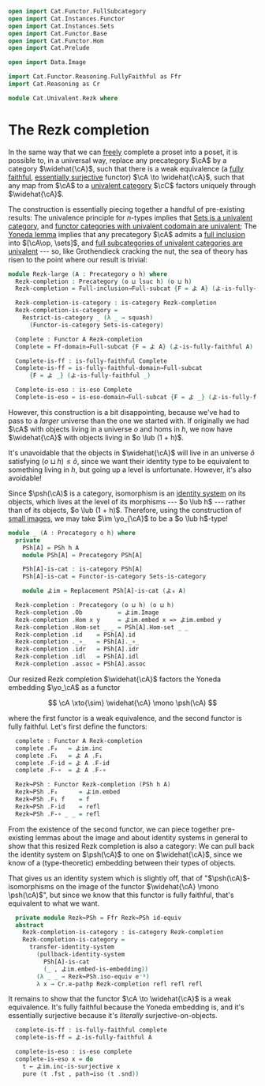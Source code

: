 ```agda
open import Cat.Functor.FullSubcategory
open import Cat.Instances.Functor
open import Cat.Instances.Sets
open import Cat.Functor.Base
open import Cat.Functor.Hom
open import Cat.Prelude

open import Data.Image

import Cat.Functor.Reasoning.FullyFaithful as Ffr
import Cat.Reasoning as Cr

module Cat.Univalent.Rezk where
```

<!--
```agda
private variable
  o h o' h' : Level
open Precategory
open Functor
```
-->

# The Rezk completion

In the same way that we can [freely] complete a proset into a poset, it
is possible to, in a universal way, replace any precategory $\cA$ by
a category $\widehat{\cA}$, such that there is a weak equivalence (a
[fully faithful], [essentially surjective] functor) $\cA \to
\widehat{\cA}$, such that any map from $\cA$ to a [univalent
category] $\cC$ factors uniquely through $\widehat{\cA}$.

[freely]: Cat.Functor.Adjoint.html
[fully faithful]: Cat.Functor.Base.html#ff-functors
[essentially surjective]: Cat.Functor.Base.html#essential-fibres
[univalent category]: Cat.Univalent.html

The construction is essentially piecing together a handful of
pre-existing results: The univalence principle for $n$-types implies
that [Sets is a univalent category][setu], and [functor categories with
univalent codomain are univalent][funcu]; The [Yoneda lemma] implies
that any precategory $\cA$ admits a [full inclusion] into
$[\cA\op, \sets]$, and [full subcategories of univalent categories
are univalent][fullu] --- so, like Grothendieck cracking the nut, the
sea of theory has risen to the point where our result is trivial:

[setu]: Cat.Instances.Sets.html
[funcu]: Cat.Instances.Functor.html#functor-categories
[Yoneda lemma]: Cat.Functor.Hom.html#the-yoneda-embedding
[full inclusion]: Cat.Functor.FullSubcategory.html#from-full-inclusions
[fullu]: Cat.Functor.FullSubcategory.html#Restrict-is-category

```agda
module Rezk-large (A : Precategory o h) where
  Rezk-completion : Precategory (o ⊔ lsuc h) (o ⊔ h)
  Rezk-completion = Full-inclusion→Full-subcat {F = よ A} (よ-is-fully-faithful A)

  Rezk-completion-is-category : is-category Rezk-completion
  Rezk-completion-is-category =
    Restrict-is-category _ (λ _ → squash)
      (Functor-is-category Sets-is-category)

  Complete : Functor A Rezk-completion
  Complete = Ff-domain→Full-subcat {F = よ A} (よ-is-fully-faithful A)

  Complete-is-ff : is-fully-faithful Complete
  Complete-is-ff = is-fully-faithful-domain→Full-subcat
      {F = よ _} (よ-is-fully-faithful _)

  Complete-is-eso : is-eso Complete
  Complete-is-eso = is-eso-domain→Full-subcat {F = よ _} (よ-is-fully-faithful _)
```

However, this construction is a bit disappointing, because we've had to
pass to a _larger_ universe than the one we started with. If originally
we had $\cA$ with objects living in a universe $o$ and homs in $h$,
we now have $\widehat{\cA}$ with objects living in $o \lub (1 + h)$.

It's unavoidable that the objects in $\widehat{\cA}$ will live in an
universe $\widehat{o}$ satisfying $(o \sqcup h) \le \widehat{o}$, since
we want their identity type to be equivalent to something living in $h$,
but going up a level is unfortunate. However, it's also avoidable!

Since $\psh(\cA)$ is a category, isomorphism is an [identity system]
on its objects, which lives at the level of its morphisms --- $o \lub h$
--- rather than of its objects, $o \lub (1 + h)$. Therefore, using the
construction of [small images], we may take $\im \yo_{\cA}$ to be a
$o \lub h$-type!

[identity system]: 1Lab.Path.IdentitySystem.html
[small images]: Data.Image.html

```agda
module _ (A : Precategory o h) where
  private
    PSh[A] = PSh h A
    module PSh[A] = Precategory PSh[A]

    PSh[A]-is-cat : is-category PSh[A]
    PSh[A]-is-cat = Functor-is-category Sets-is-category

    module よim = Replacement PSh[A]-is-cat (よ₀ A)

  Rezk-completion : Precategory (o ⊔ h) (o ⊔ h)
  Rezk-completion .Ob          = よim.Image
  Rezk-completion .Hom x y     = よim.embed x => よim.embed y
  Rezk-completion .Hom-set _ _ = PSh[A].Hom-set _ _
  Rezk-completion .id    = PSh[A].id
  Rezk-completion ._∘_   = PSh[A]._∘_
  Rezk-completion .idr   = PSh[A].idr
  Rezk-completion .idl   = PSh[A].idl
  Rezk-completion .assoc = PSh[A].assoc
```

Our resized Rezk completion $\widehat{\cA}$ factors the Yoneda
embedding $\yo_\cA$ as a functor

$$
\cA \xto{\sim} \widehat{\cA} \mono \psh(\cA)
$$

where the first functor is a weak equivalence, and the second functor is
fully faithful. Let's first define the functors:

```agda
  complete : Functor A Rezk-completion
  complete .F₀   = よim.inc
  complete .F₁   = よ A .F₁
  complete .F-id = よ A .F-id
  complete .F-∘  = よ A .F-∘

  Rezk↪PSh : Functor Rezk-completion (PSh h A)
  Rezk↪PSh .F₀      = よim.embed
  Rezk↪PSh .F₁ f    = f
  Rezk↪PSh .F-id    = refl
  Rezk↪PSh .F-∘ _ _ = refl
```

From the existence of the second functor, we can piece together
pre-existing lemmas about the image and about identity systems in
general to show that this resized Rezk completion is also a category: We
can pull back the identity system on $\psh(\cA)$ to one on
$\widehat{\cA}$, since we know of a (type-theoretic) embedding
between their types of objects.

That gives us an identity system which is slightly off, that of
"$\psh(\cA)$-isomorphisms on the image of the functor
$\widehat{\cA} \mono \psh(\cA)$", but since we know that this
functor is fully faithful, that's equivalent to what we want.

```agda
  private module Rezk↪PSh = Ffr Rezk↪PSh id-equiv
  abstract
    Rezk-completion-is-category : is-category Rezk-completion
    Rezk-completion-is-category =
      transfer-identity-system
        (pullback-identity-system
          PSh[A]-is-cat
          (_ , よim.embed-is-embedding))
        (λ _ _ → Rezk↪PSh.iso-equiv e⁻¹)
        λ x → Cr.≅-pathp Rezk-completion refl refl refl
```

It remains to show that the functor $\cA \to \widehat{\cA}$ is a
weak equivalence. It's fully faithful because the Yoneda embedding is,
and it's essentially surjective because it's _literally_
surjective-on-objects.

```agda
  complete-is-ff : is-fully-faithful complete
  complete-is-ff = よ-is-fully-faithful A

  complete-is-eso : is-eso complete
  complete-is-eso x = do
    t ← よim.inc-is-surjective x
    pure (t .fst , path→iso (t .snd))
```
